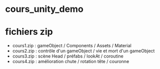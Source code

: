 # cours_unity_demo

# fichiers zip
* cours1.zip : gameObject / Components / Assets / Material
* cours2.zip : contrôle d'un gameObject / vie et mort d'un gameObject
* cours3.zip : scène Head / préfabs / lookAt / coroutine
* cours4.zip : amélioration chute / rotation tête / couronne
